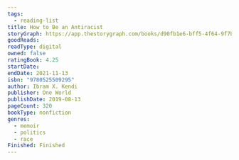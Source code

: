 ```yaml
---
tags:
  - reading-list
title: How to Be an Antiracist
storyGraph: https://app.thestorygraph.com/books/d90fb1e6-bff5-4f64-9f7b-2072c9197824
goodReads:
readType: digital
owned: false
ratingBook: 4.25
startDate:
endDate: 2021-11-13
isbn: "9780525509295"
author: Ibram X. Kendi
publisher: One World
publishDate: 2019-08-13
pageCount: 320
bookType: nonfiction
genres:
  - memoir
  - politics
  - race
Finished: Finished
---
```

